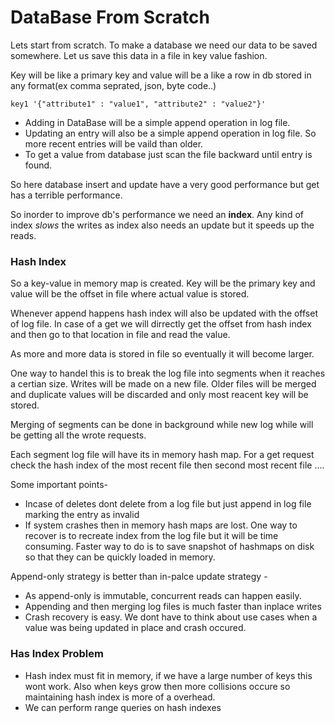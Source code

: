 # DataBase From Scratch

Lets start from scratch. To make a database we need our data to be saved somewhere. Let us save this data in a file in key value fashion.

Key will be like a primary key and value will be a like a row in db stored in any format(ex comma seprated, json, byte code..)

```
key1 '{"attribute1" : "value1", "attribute2" : "value2"}'
```
- Adding in DataBase will be a simple append operation in log file.
- Updating an entry will also be a simple append operation in log file. So more recent entries will be vaild than older.
- To get a value from database just scan the file backward until entry is found.

So here database insert and update have a very good performance but get has a terrible performance.

So inorder to improve db's performance we need an **index**.
Any kind of index *slows* the writes as index also needs an update but it speeds up the reads.

### Hash Index

So a key-value in memory map is created. Key will be the primary key and value will be the offset in file where actual value is stored.

Whenever append happens hash index will also be updated with the offset of log file. In case of a get we will dirrectly get the offset from hash index and then go to that location in file and read the value.

As more and more data is stored in file so eventually it will become larger.

One way to handel this is to break the log file into  segments when it reaches a certian size. Writes will be made on a new file. Older files will be merged and duplicate values will be discarded and only most reacent key will be stored.

Merging of segments can be done in background while new log while will be getting all the wrote requests. 

Each segment log file will have its in memory hash map. For a get request check the hash index of the most recent file then second most recent file ....

Some important points-
- Incase of deletes dont delete from a log file but just append in log file marking the entry as invalid
- If system crashes then in memory hash maps are lost. One way to recover is to recreate index from the log file but it will be time consuming. Faster way to do is to save snapshot of hashmaps on disk so that they can be quickly loaded in memory.

Append-only strategy is better than in-palce update strategy -
- As append-only is immutable, concurrent reads can happen easily.
- Appending and then merging log files is much faster than inplace writes
- Crash recovery is easy. We dont have to think about use cases when a value was being updated in place and crash occured.

### Has Index Problem
- Hash index must fit in memory, if we have a large number of keys this wont work. Also when keys grow then more collisions occure so maintaining hash index is more of a overhead.
- We can perform range queries on hash indexes
